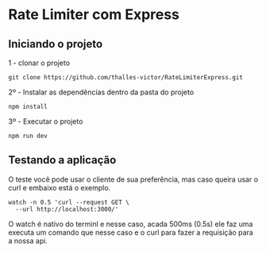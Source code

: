 
# Rate Limiter com Express

## Iniciando o projeto

1 - clonar o projeto
```console
git clone https://github.com/thalles-victor/RateLimiterExpress.git
```

2º - Instalar as dependências dentro da pasta do projeto
```console
npm install
```

3º - Executar o projeto
```console
npm run dev
```

## Testando a aplicação

O teste você pode usar o cliente de sua preferência, mas caso queira usar o curl e embaixo está o exemplo.

```console
watch -n 0.5 'curl --request GET \
  --url http://localhost:3000/'
```

O watch é nativo do terminl e nesse caso, acada 500ms (0.5s) ele faz uma executa um comando que nesse caso e o curl para fazer a requisição para a nossa api.

